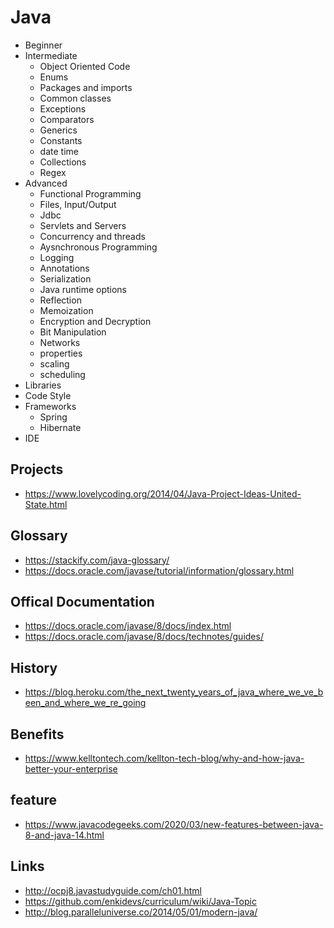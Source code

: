 # Java

- Beginner
- Intermediate
  - Object Oriented Code
  - Enums
  - Packages and imports
  - Common classes
  - Exceptions
  - Comparators
  - Generics
  - Constants
  - date time
  - Collections
  - Regex
- Advanced
  - Functional Programming
  - Files, Input/Output
  - Jdbc
  - Servlets and Servers
  - Concurrency and threads
  - Aysnchronous Programming
  - Logging
  - Annotations
  - Serialization
  - Java runtime options
  - Reflection
  - Memoization
  - Encryption and Decryption
  - Bit Manipulation
  - Networks
  - properties
  - scaling
  - scheduling
- Libraries
- Code Style
- Frameworks
  - Spring
  - Hibernate
- IDE


## Projects
- https://www.lovelycoding.org/2014/04/Java-Project-Ideas-United-State.html


## Glossary

- https://stackify.com/java-glossary/
- https://docs.oracle.com/javase/tutorial/information/glossary.html

## Offical Documentation

- https://docs.oracle.com/javase/8/docs/index.html
- https://docs.oracle.com/javase/8/docs/technotes/guides/

## History

- https://blog.heroku.com/the_next_twenty_years_of_java_where_we_ve_been_and_where_we_re_going

## Benefits

- https://www.kelltontech.com/kellton-tech-blog/why-and-how-java-better-your-enterprise

## feature

- https://www.javacodegeeks.com/2020/03/new-features-between-java-8-and-java-14.html


## Links

- http://ocpj8.javastudyguide.com/ch01.html
- https://github.com/enkidevs/curriculum/wiki/Java-Topic
- http://blog.paralleluniverse.co/2014/05/01/modern-java/
